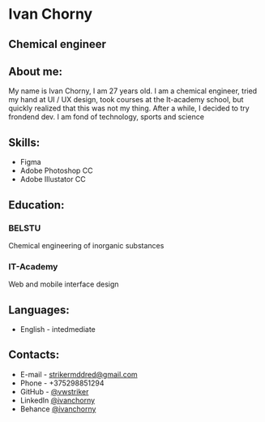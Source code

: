 # Ivan Chorny
## Chemical engineer
## About me:
My name is Ivan Chorny, I am 27 years old. I am a chemical engineer, tried my hand at UI / UX design, took courses at the It-academy school, but quickly realized that this was not my thing. After a while, I decided to try frondend dev. I am fond of technology, sports and science
## Skills:
- Figma
- Adobe Photoshop CC
- Adobe Illustator CC
## Education:
### BELSTU
Chemical engineering of inorganic substances
### IT-Academy
Web and mobile interface design
## Languages:
- English - intedmediate
## Contacts:
- E-mail - strikermddred@gmail.com
- Phone - +375298851294
- GitHub - [@vwstriker](https://github.com/vwstriker)
- LinkedIn [@ivanchorny](https://www.linkedin.com/in/ivanchorny/)
- Behance [@ivanchorny](https://www.behance.net/Ivanchorny)